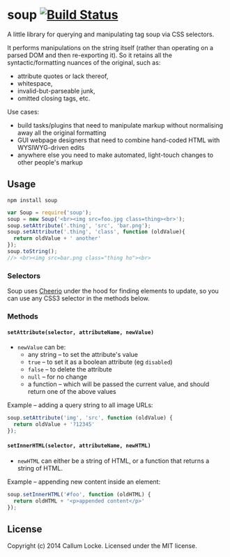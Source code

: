# soup [![Build Status](https://secure.travis-ci.org/callumlocke/soup.png?branch=master)](http://travis-ci.org/callumlocke/soup)

A little library for querying and manipulating tag soup via CSS selectors.

It performs manipulations on the string itself (rather than operating on a parsed DOM and then re-exporting it). So it retains all the syntactic/formatting nuances of the original, such as:

- attribute quotes or lack thereof,
- whitespace,
- invalid-but-parseable junk,
- omitted closing tags, etc.

Use cases:

- build tasks/plugins that need to manipulate markup without normalising away all the original formatting
- GUI webpage designers that need to combine hand-coded HTML with WYSIWYG-driven edits
- anywhere else you need to make automated, light-touch changes to other people's markup


## Usage

`npm install soup`

```javascript
var Soup = require('soup');
soup = new Soup('<br><img src=foo.jpg class=thing><br>');
soup.setAttribute('.thing', 'src', 'bar.png');
soup.setAttribute('.thing', 'class', function (oldValue){
  return oldValue + ' another'
});
soup.toString();
//> <br><img src=bar.png class="thing ho"><br>
```

### Selectors

Soup uses [Cheerio](https://github.com/MatthewMueller/cheerio) under the hood for finding elements to update, so you can use any CSS3 selector in the methods below.


### Methods

#### `setAttribute(selector, attributeName, newValue)`

- `newValue` can be:
  - any string – to set the attribute's value
  - `true` – to set it as a boolean attribute (eg `disabled`)
  - `false` – to delete the attribute
  - `null` – for no change
  - a function – which will be passed the current value, and should return one of the above values

Example – adding a query string to all image URLs:

```javascript
soup.setAttribute('img', 'src', function (oldValue) {
  return oldValue + '?12345'
});
```

#### `setInnerHTML(selector, attributeName, newHTML)`

* `newHTML` can either be a string of HTML, or a function that returns a string of HTML.

Example – appending new content inside an element:

```javascript
soup.setInnerHTML('#foo', function (oldHTML) {
  return oldHTML + '<p>appended content</p>'
});
```


## License

Copyright (c) 2014 Callum Locke. Licensed under the MIT license.
